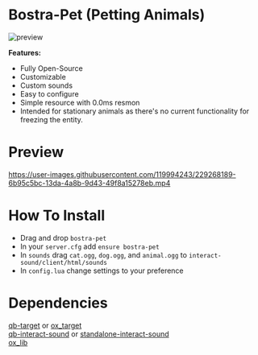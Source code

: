 # Bostra-Pet (Petting Animals)

![preview](https://user-images.githubusercontent.com/119994243/229269521-39df62ac-7937-41b5-b925-b0d375376ff6.png)



**Features:**

* Fully Open-Source
* Customizable
* Custom sounds
* Easy to configure
* Simple resource with 0.0ms resmon
* Intended for stationary animals as there's no current functionality for freezing the entity.


# Preview
https://user-images.githubusercontent.com/119994243/229268189-6b95c5bc-13da-4a8b-9d43-49f8a15278eb.mp4



# How To Install
* Drag and drop `bostra-pet`
* In your `server.cfg` add `ensure bostra-pet`
* In `sounds` drag `cat.ogg`, `dog.ogg`, and `animal.ogg` to `interact-sound/client/html/sounds`
* In `config.lua` change settings to your preference


# Dependencies
[qb-target](https://github.com/qbcore-framework/qb-target) or [ox_target](https://github.com/overextended/ox_target)\
[qb-interact-sound](https://github.com/qbcore-framework/interact-sound) or [standalone-interact-sound](https://github.com/plunkettscott/interact-sound)\
[ox_lib](https://github.com/overextended/ox_lib)
